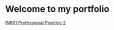 # Welcome to my portfolio

[IN601 Professional Practice 2](https://kippj1.github.io/portfolio/IN601 "Professional Practice 2")

<!-- build
[IN602 Software Engineering](https://kippj1.github.io/portfolio/IN602 "Software Engineering")  
-->
